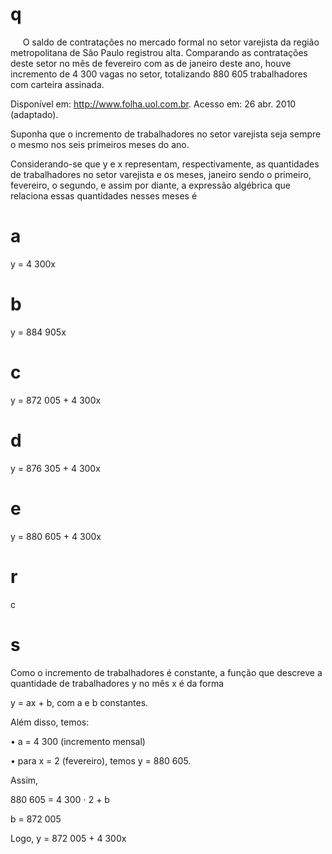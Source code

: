 # q
     O saldo de contratações no mercado formal no setor varejista da região metropolitana de São Paulo registrou alta. Comparando as contratações deste setor no mês de fevereiro com as de janeiro deste ano, houve incremento de 4 300 vagas no setor, totalizando 880 605 trabalhadores com carteira assinada.

Disponível em: http://www.folha.uol.com.br. Acesso em: 26 abr. 2010 (adaptado).

Suponha que o incremento de trabalhadores no setor varejista seja sempre o mesmo nos seis primeiros meses do ano.

Considerando-se que y e x representam, respectivamente, as quantidades de trabalhadores no setor varejista e os meses, janeiro sendo o primeiro, fevereiro, o segundo, e assim por diante, a expressão algébrica que relaciona essas quantidades nesses meses é

# a
y = 4 300x

# b
y = 884 905x

# c
y = 872 005 + 4 300x

# d
y = 876 305 + 4 300x

# e
y = 880 605 + 4 300x

# r
c

# s
Como o incremento de trabalhadores é constante, a função que descreve a quantidade de trabalhadores y no mês x é da forma

y = ax + b, com a e b constantes.

Além disso, temos:

• a = 4 300 (incremento mensal)

• para x = 2 (fevereiro), temos y = 880 605.

Assim,

880 605 = 4 300 ⋅ 2 + b

b = 872 005

Logo, y = 872 005 + 4 300x
